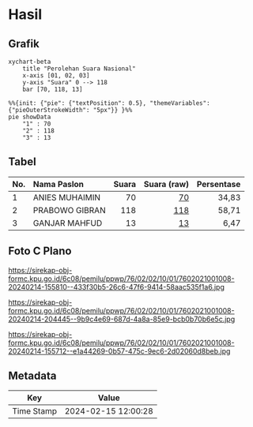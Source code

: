 # Hasil

## Grafik

```mermaid
xychart-beta
    title "Perolehan Suara Nasional"
    x-axis [01, 02, 03]
    y-axis "Suara" 0 --> 118
    bar [70, 118, 13]
```

```mermaid
%%{init: {"pie": {"textPosition": 0.5}, "themeVariables": {"pieOuterStrokeWidth": "5px"}} }%%
pie showData
    "1" : 70
    "2" : 118
    "3" : 13
```

## Tabel

| No. | Nama Paslon    | Suara | Suara (raw) | Persentase |
|:--- |:-------------- | -----:| -----------:| ----------:|
| 1   | ANIES MUHAIMIN | 70    | [70][p-1]   | 34,83      |
| 2   | PRABOWO GIBRAN | 118   | [118][p-2]  | 58,71      |
| 3   | GANJAR MAHFUD  | 13    | [13][p-3]   | 6,47       |


[p-1]: https://github.com/gigit-pemilu/pemilu-2024/blob/main/pilpres/hitung-suara/sub/76-sulawesi-barat/sub/02-mamuju/sub/02-tapalang/sub/1001-galung/sub/008-tps/sub/paslon-1.txt
[p-2]: https://github.com/gigit-pemilu/pemilu-2024/blob/main/pilpres/hitung-suara/sub/76-sulawesi-barat/sub/02-mamuju/sub/02-tapalang/sub/1001-galung/sub/008-tps/sub/paslon-2.txt
[p-3]: https://github.com/gigit-pemilu/pemilu-2024/blob/main/pilpres/hitung-suara/sub/76-sulawesi-barat/sub/02-mamuju/sub/02-tapalang/sub/1001-galung/sub/008-tps/sub/paslon-3.txt

## Foto C Plano

https://sirekap-obj-formc.kpu.go.id/6c08/pemilu/ppwp/76/02/02/10/01/7602021001008-20240214-155810--433f30b5-26c6-47f6-9414-58aac535f1a6.jpg

https://sirekap-obj-formc.kpu.go.id/6c08/pemilu/ppwp/76/02/02/10/01/7602021001008-20240214-204445--9b9c4e69-687d-4a8a-85e9-bcb0b70b6e5c.jpg

https://sirekap-obj-formc.kpu.go.id/6c08/pemilu/ppwp/76/02/02/10/01/7602021001008-20240214-155712--e1a44269-0b57-475c-9ec6-2d02060d8beb.jpg


## Metadata

| Key        | Value               |
| ---------- | ------------------- |
| Time Stamp | 2024-02-15 12:00:28 |



